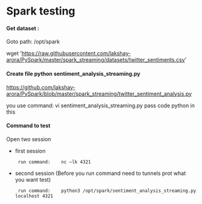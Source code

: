 # Spark testing

#### Get dataset :

Goto path: /opt/spark

wget 'https://raw.githubusercontent.com/lakshay-arora/PySpark/master/spark_streaming/datasets/twitter_sentiments.csv'

#### Create file python sentiment_analysis_streaming.py

https://github.com/lakshay-arora/PySpark/blob/master/spark_streaming/twitter_sentiment_analysis.py

you use command: vi sentiment_analysis_streaming.py pass code python in this

#### Command to test

Open two session 

- first session

       run command:    nc –lk 4321

- second session (Before you run command need to tunnels prot what you want test)

       run command:    python3 /opt/spark/sentiment_analysis_streaming.py localhost 4321

